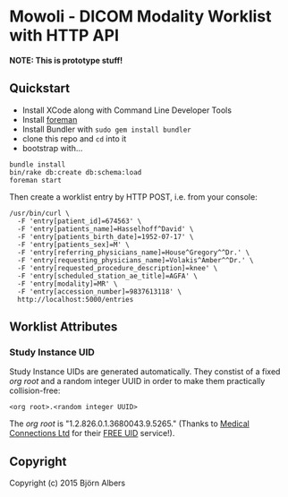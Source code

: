 # Mowoli - DICOM Modality Worklist with HTTP API

**NOTE: This is prototype stuff!**


## Quickstart

- Install XCode along with Command Line Developer Tools
- Install [foreman](https://github.com/ddollar/foreman)
- Install Bundler with `sudo gem install bundler`
- clone this repo and `cd` into it
- bootstrap with...

```console
bundle install
bin/rake db:create db:schema:load
foreman start
```

Then create a worklist entry by HTTP POST, i.e. from your console:

```console
/usr/bin/curl \
  -F 'entry[patient_id]=674563' \
  -F 'entry[patients_name]=Hasselhoff^David' \
  -F 'entry[patients_birth_date]=1952-07-17' \
  -F 'entry[patients_sex]=M' \
  -F 'entry[referring_physicians_name]=House^Gregory^^Dr.' \
  -F 'entry[requesting_physicians_name]=Volakis^Amber^^Dr.' \
  -F 'entry[requested_procedure_description]=knee' \
  -F 'entry[scheduled_station_ae_title]=AGFA' \
  -F 'entry[modality]=MR' \
  -F 'entry[accession_number]=9837613118' \
  http://localhost:5000/entries
```

## Worklist Attributes

### Study Instance UID

Study Instance UIDs are generated automatically.
They constist of a fixed *org root* and a random integer UUID in order to make
them practically collision-free:

```
<org root>.<random integer UUID>
```

The *org root* is "1.2.826.0.1.3680043.9.5265."
(Thanks to
[Medical Connections Ltd](https://www.medicalconnections.co.uk)
for their
[FREE UID](https://www.medicalconnections.co.uk/Free_UID)
service!).


## Copyright

Copyright (c) 2015 Björn Albers
